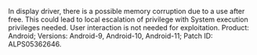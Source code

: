 In display driver, there is a possible memory corruption due to a use after free. This could lead to local escalation of privilege with System execution privileges needed. User interaction is not needed for exploitation. Product: Android; Versions: Android-9, Android-10, Android-11; Patch ID: ALPS05362646.